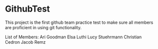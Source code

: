 # GithubTest

This project is the first github team practice test to make sure all members are proficient in using git functionality.

List of Members:
Ari Goodman
Elsa Luthi
Lucy Stuehrmann
Christian Cedron
Jacob Remz